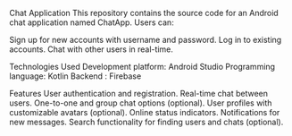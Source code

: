 Chat Application
This repository contains the source code for an Android chat application named ChatApp. Users can:

Sign up for new accounts with username and password.
Log in to existing accounts.
Chat with other users in real-time.

Technologies Used
Development platform: Android Studio
Programming language: Kotlin
Backend : Firebase

Features
User authentication and registration.
Real-time chat between users.
One-to-one and group chat options (optional).
User profiles with customizable avatars (optional).
Online status indicators.
Notifications for new messages.
Search functionality for finding users and chats (optional).


